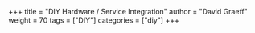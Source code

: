 +++
title = "DIY Hardware / Service Integration"
author = "David Graeff"
weight = 70
tags = ["DIY"]
categories = ["diy"]
+++